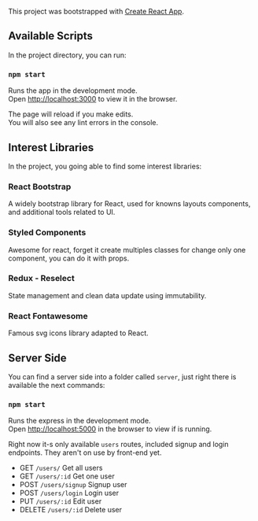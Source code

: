 This project was bootstrapped with [Create React App](https://github.com/facebook/create-react-app).

## Available Scripts

In the project directory, you can run:

### `npm start`

Runs the app in the development mode.<br />
Open [http://localhost:3000](http://localhost:3000) to view it in the browser.

The page will reload if you make edits.<br />
You will also see any lint errors in the console.

## Interest Libraries

In the project, you going able to find some interest libraries:

### React Bootstrap

A widely bootstrap library for React, used for knowns layouts components, and additional tools related to UI.

### Styled Components

Awesome for react, forget it create multiples classes for change only one component, you can do it with props.

### Redux - Reselect

State management and clean data update using immutability.

### React Fontawesome

Famous svg icons library adapted to React.

## Server Side

You can find a server side into a folder called `server`, just right there is available the next commands:

### `npm start`

Runs the express in the development mode.<br />
Open [http://localhost:5000](http://localhost:5000) in the browser to view if is running.

Right now it-s only available `users` routes, included signup and login endpoints. They aren't on use by front-end yet.

  - GET `/users/` Get all users
  - GET `/users/:id`  Get one user
  - POST `/users/signup`  Signup user
  - POST `/users/login` Login user
  - PUT `/users/:id`  Edit user
  - DELETE `/users/:id` Delete user
